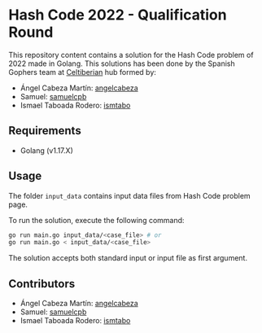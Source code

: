Hash Code 2022 - Qualification Round
===

This repository content contains a solution for the Hash Code problem of 2022 made in Golang. This solutions has been done by the Spanish Gophers team at [Celtiberian](https://www.celtiberian.es/) hub formed by:
- Ángel Cabeza Martín: [angelcabeza](https://github.com/angelcabeza)
- Samuel: [samuelcpb](https://github.com/samuelcpb)
- Ismael Taboada Rodero: [ismtabo](https://github.com/ismtabo)

## Requirements

- Golang (v1.17.X)

## Usage

The folder `input_data` contains input data files from Hash Code problem page.

To run the solution, execute the following command:

```sh
go run main.go input_data/<case_file> # or
go run main.go < input_data/<case_file>
```

The solution accepts both standard input or input file as first argument.

## Contributors

- Ángel Cabeza Martín: [angelcabeza](https://github.com/angelcabeza)
- Samuel: [samuelcpb](https://github.com/samuelcpb)
- Ismael Taboada Rodero: [ismtabo](https://github.com/ismtabo)
